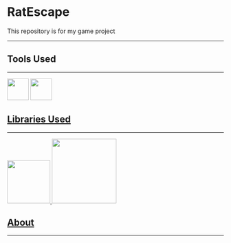 # RatEscape
<p>This repository is for my game project</p>

----

## Tools Used
----
<a href="https://www.python.org/"><img src="https://user-images.githubusercontent.com/82535503/195402881-4d2a201a-674a-47a8-a7be-a5caf4baedc4.png" width=50></a>   <a href="https://code.visualstudio.com/"><img src="https://user-images.githubusercontent.com/82535503/195403105-7cbdb692-c687-42a4-9baf-b816be9d978f.png" width=50>

## Libraries Used
----
<img src="https://user-images.githubusercontent.com/82535503/195404390-bafa0f97-e99c-4d8f-a7c5-e5b7849b66bd.png" width=100> <img src="https://img.shields.io/badge/using-pypresence-00bb88.svg?style=for-the-badge&logo=discord&logo" width=150>

## About
----
